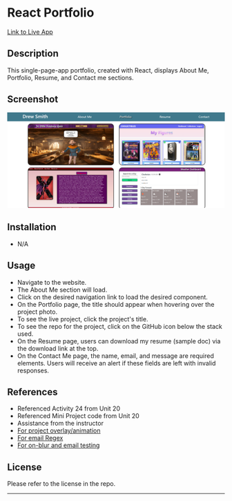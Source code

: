 # React Portfolio

[Link to Live App](https://ds055.github.io/react-portfolio/)

## Description
This single-page-app portfolio, created with React, displays About Me, Portfolio, Resume, and Contact me sections. 

## Screenshot
![App Screenshot](./src/images/screenshot.png)

## Installation
* N/A

## Usage
* Navigate to the website. 
* The About Me section will load. 
* Click on the desired navigation link to load the desired component. 
* On the Portfolio page, the title should appear when hovering over the project photo. 
* To see the live project, click the project's title. 
* To see the repo for the project, click on the GitHub icon below the stack used. 
* On the Resume page, users can download my resume (sample doc) via the download link at the top. 
* On the Contact Me page, the name, email, and message are required elements. Users will receive an alert if these fields are left with invalid responses. 

## References
* Referenced Activity 24 from Unit 20
* Referenced Mini Project code from Unit 20
* Assistance from the instructor
* [For project overlay/animation](https://www.youtube.com/watch?v=exb2ab72Xhs)
* [For email Regex](https://www.w3resource.com/javascript/form/email-validation.php)
* [For on-blur and email testing](https://www.codingdeft.com/posts/react-onblur-onchange/)

## License
Please refer to the license in the repo.
- - -